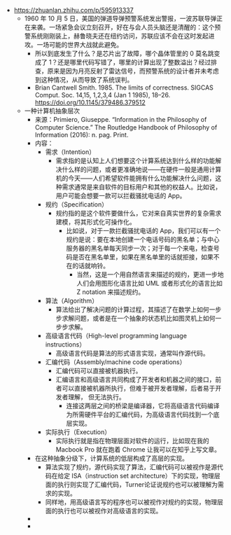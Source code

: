 - https://zhuanlan.zhihu.com/p/595913337
	- 1960 年 10 月 5 日，美国的弹道导弹预警系统发出警报，一波苏联导弹正在来袭。一场紧急会议立刻召开，好在与会人员头脑还是清醒的：这个预警系统刚刚装上，赫鲁晓夫还在纽约访问，苏联应该不会在这时发起进攻。一场可能的世界大战就此避免。
		- 所以到底发生了什么？是芯片出了故障，哪个晶体管里的 0 莫名跳变成了 1？还是哪里代码写错了，哪里的计算出现了整数溢出？经过排查，原来是因为月亮反射了雷达信号，而预警系统的设计者并未考虑到这种情况，从而导致了系统误判。
		- Brian Cantwell Smith. 1985. The limits of correctness. SIGCAS Comput. Soc. 14,15, 1,2,3,4 (Jan 1 1985), 18–26. https://doi.org/10.1145/379486.379512
	- 一种计算机抽象层次
		- 来源：Primiero, Giuseppe. “Information in the Philosophy of Computer Science.” The Routledge Handbook of Philosophy of Information (2016): n. pag. Print.
		- 内容：
			- 需求（Intention）
				- 需求指的是认知上人们想要这个计算系统达到什么样的功能解决什么样的问题，或者更准确地说——在硬件一般是通用计算机的今天——人们希望软件能拥有什么功能解决什么问题，这种需求通常是来自软件的目标用户和其他的权益人。比如说，用户可能会想要一款可以拦截骚扰电话的 App。
			- 规约（Specification）
				- 规约指的是这个软件要做什么，它对来自真实世界的复杂需求建模，将其形式化可操作化。
					- 比如说，对于一款拦截骚扰电话的 App，我们可以有一个规约是说：要在本地创建一个电话号码的黑名单；与中心服务器的黑名单每天同步一次；对于每一个来电，检查号码是否在黑名单里，如果在黑名单里的话就拒接，如果不在的话就响铃。
						- 当然，这是一个用自然语言来描述的规约，更进一步地人们会用图形化语言比如 UML 或者形式化的语言比如 Z notation 来描述规约。
			- 算法（Algorithm）
				- 算法给出了解决问题的计算过程，其描述了在数学上如何一步步求解问题，或者是在一个抽象的状态机比如图灵机上如何一步步求解。
			- 高级语言代码（High-level programming language instructions）
				- 高级语言代码是算法的形式语言实现，通常叫作源代码。
			- 汇编代码（Assembly/machine code operations）
				- 汇编代码可以直接被机器执行。
				- 汇编语言和高级语言共同构成了开发者和机器之间的接口，前者可以直接被机器所执行，但难于被开发者理解，后者易于开发者理解， 但无法执行。
					- 连接这两层之间的桥梁是编译器，它将高级语言代码编译为所需硬件平台的汇编代码，为高级语言代码找到一个底层实现。
			- 实际执行（Execution）
				- 实际执行就是指在物理层面对软件的运行，比如现在我的 Macbook Pro 就在跑着 Chrome 让我可以在知乎上写文章。
		- 在这种抽象分级下，计算系统的低层构成了高层的实现。
			- 算法实现了规约，源代码实现了算法，汇编代码可以被视作是源代码在给定 ISA（instruction set architecture）下的实现，物理层面的执行则实现了汇编代码，Turner论证说规约也可以被理解为需求的实现。
			- 同样地，用高级语言写的程序也可以被视作对规约的实现，物理层面的执行也可以被视作对高级语言的实现。
		-
		-